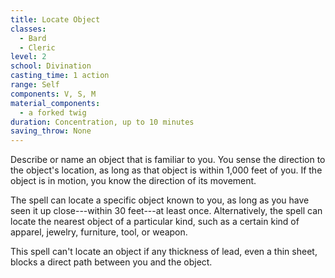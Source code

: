 ```yaml
---
title: Locate Object
classes:
  - Bard
  - Cleric
level: 2
school: Divination
casting_time: 1 action
range: Self
components: V, S, M
material_components:
  - a forked twig
duration: Concentration, up to 10 minutes
saving_throw: None
---
```


Describe or name an object that is familiar to you. You sense the direction to the object's location, as long as that object is within 1,000 feet of you. If the object is in motion, you know the direction of its movement.

The spell can locate a specific object known to you, as long as you have seen it up close---within 30 feet---at least once. Alternatively, the spell can locate the nearest object of a particular kind, such as a certain kind of apparel, jewelry, furniture, tool, or weapon.

This spell can't locate an object if any thickness of lead, even a thin sheet, blocks a direct path between you and the object.
